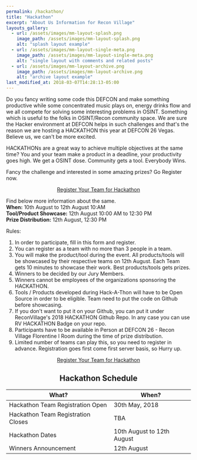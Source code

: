 ```yaml
---
permalink: /hackathon/
title: "Hackathon"
excerpt: "About Us Information for Recon Village"
layouts_gallery:
  - url: /assets/images/mm-layout-splash.png
    image_path: /assets/images/mm-layout-splash.png
    alt: "splash layout example"
  - url: /assets/images/mm-layout-single-meta.png
    image_path: /assets/images/mm-layout-single-meta.png
    alt: "single layout with comments and related posts"
  - url: /assets/images/mm-layout-archive.png
    image_path: /assets/images/mm-layout-archive.png
    alt: "archive layout example"
last_modified_at: 2018-03-07T14:28:13-05:00
---
```

Do you fancy writing some code this DEFCON and make something productive while some concentrated music plays on, energy drinks flow and we all compete for solving some interesting problems in OSINT. Something which is useful to the folks in OSINT/Recon community space. We are sure the Hacker environment at DEFCON helps in such challenges and that's the reason we are hosting a HACKATHON this year at DEFCON 26 Vegas. Believe us, we can't be more excited. 

HACKATHONs are a great way to achieve multiple objectives at the same time? You and your team make a product in a deadline, your productivity goes high. We get a OSINT dose. Community gets a tool. Everybody Wins. 

Fancy the challenge and interested in some amazing prizes? Go Register now. 

<center><div markdown="0"><a href="https://goo.gl/forms/Tla8ZabPTRby1UFe2" class="btn btn--success" size="10 ">Register Your Team for Hackathon</a></div></center>

Find below more information about the same.
<br>**When:** 10th August to 12th August 10:AM
<br>**Tool/Product Showcase:** 12th August 10:00 AM to 12:30 PM
<br>**Prize Distribution:** 12th August, 12:30 PM

Rules: 
1. In order to participate, fill in this form and register.
2. You can register as a team with no more than 3 people in a team. 
3. You will make the product/tool during the event. All products/tools will be showcased by their respective teams on 12th August. Each Team gets 10 minutes to showcase their work. Best products/tools gets prizes. 
4. Winners to be decided by our Jury Members.
5. Winners cannot be employees of the organizations sponsoring the HACKATHON.
6. Tools / Products developed during Hack-A-Thon will have to be Open Source in order to be eligible. Team need to put the code on Github before showcasing. 
7. If you don't want to put it on your Github, you can put it under ReconVillage's 2018 HACKATHON Github Repo. In any case you can use RV HACKATHON Badge on your repo. 
8. Participants have to be available in Person at DEFCON 26 - Recon Village Florentine I Room during the time of prize distribution. 
9. Limited number of teams can play this, so you need to register in advance. Registration goes first come first server basis, so Hurry up. 

<center><div markdown="0"><a href="https://goo.gl/forms/Tla8ZabPTRby1UFe2" class="btn btn--success" size="10 ">Register Your Team for Hackathon</a></div></center>

## <center> Hackathon Schedule </center>

| What?                                        | When?	                                           |
| ------------------------------------------- | ----------------------------------------------------- |
| Hackathon Team Registration Open | 30th May, 2018 |
| Hackathon Team Registration Closes | TBA |
| Hackathon Dates | 10th August to 12th August |
| Winners Announcement | 12th August |
